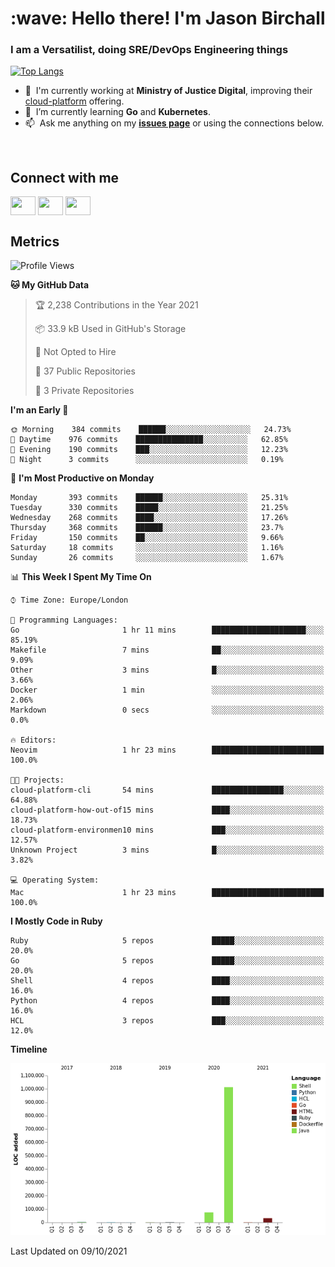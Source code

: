 <h1 align="left" id="jason-title">:wave: Hello there! I'm Jason Birchall</h1>
<h3 align="left">I am a Versatilist, doing SRE/DevOps Engineering things</h3>

[![Top Langs](https://github-readme-stats.vercel.app/api?username=jasonBirchall&show_icons=true&count_private=true&include_all_commits=true&theme=gruvbox)](https://github.com/anuraghazra/github-readme-stats)

- :office: &nbsp;I'm currently working at **Ministry of Justice Digital**, improving their [cloud-platform](https://github.com/ministryofjustice/cloud-platform) offering.
- :seedling: &nbsp;I’m currently learning **Go** and **Kubernetes**.
- :mailbox: &nbsp;Ask me anything on my **[issues page]** or using the connections below.


<br>

<h2>Connect with me</h2>
<p>
<a href="https://twitter.com/jsonBirchall" target="blank"><img align="center" src="https://cdn.jsdelivr.net/npm/simple-icons@3.0.1/icons/twitter.svg" alt="" height="30" width="40" /></a>
<a href="https://keybase.io/json0" target="blank"><img align="center" src="https://cdn.jsdelivr.net/npm/simple-icons@3.0.1/icons/keybase.svg" alt="" height="30" width="40" /></a>
<a href="https://www.reddit.com/user/kakorate" target="blank"><img align="center" src="https://cdn.jsdelivr.net/npm/simple-icons@3.0.1/icons/reddit.svg" alt="" height="30" width="40" /></a>
</p>

<h2>Metrics</h2>

<!--START_SECTION:waka-->
![Profile Views](http://img.shields.io/badge/Profile%20Views-0-blue)

**🐱 My GitHub Data** 

> 🏆 2,238 Contributions in the Year 2021
 > 
> 📦 33.9 kB Used in GitHub's Storage 
 > 
> 🚫 Not Opted to Hire
 > 
> 📜 37 Public Repositories 
 > 
> 🔑 3 Private Repositories  
 > 
**I'm an Early 🐤** 

```text
🌞 Morning    384 commits    ██████░░░░░░░░░░░░░░░░░░░   24.73% 
🌆 Daytime    976 commits    ███████████████░░░░░░░░░░   62.85% 
🌃 Evening    190 commits    ███░░░░░░░░░░░░░░░░░░░░░░   12.23% 
🌙 Night      3 commits      ░░░░░░░░░░░░░░░░░░░░░░░░░   0.19%

```
📅 **I'm Most Productive on Monday** 

```text
Monday       393 commits    ██████░░░░░░░░░░░░░░░░░░░   25.31% 
Tuesday      330 commits    █████░░░░░░░░░░░░░░░░░░░░   21.25% 
Wednesday    268 commits    ████░░░░░░░░░░░░░░░░░░░░░   17.26% 
Thursday     368 commits    ██████░░░░░░░░░░░░░░░░░░░   23.7% 
Friday       150 commits    ██░░░░░░░░░░░░░░░░░░░░░░░   9.66% 
Saturday     18 commits     ░░░░░░░░░░░░░░░░░░░░░░░░░   1.16% 
Sunday       26 commits     ░░░░░░░░░░░░░░░░░░░░░░░░░   1.67%

```


📊 **This Week I Spent My Time On** 

```text
⌚︎ Time Zone: Europe/London

💬 Programming Languages: 
Go                       1 hr 11 mins        █████████████████████░░░░   85.19% 
Makefile                 7 mins              ██░░░░░░░░░░░░░░░░░░░░░░░   9.09% 
Other                    3 mins              █░░░░░░░░░░░░░░░░░░░░░░░░   3.66% 
Docker                   1 min               ░░░░░░░░░░░░░░░░░░░░░░░░░   2.06% 
Markdown                 0 secs              ░░░░░░░░░░░░░░░░░░░░░░░░░   0.0%

🔥 Editors: 
Neovim                   1 hr 23 mins        █████████████████████████   100.0%

🐱‍💻 Projects: 
cloud-platform-cli       54 mins             ████████████████░░░░░░░░░   64.88% 
cloud-platform-how-out-of15 mins             ████░░░░░░░░░░░░░░░░░░░░░   18.73% 
cloud-platform-environmen10 mins             ███░░░░░░░░░░░░░░░░░░░░░░   12.57% 
Unknown Project          3 mins              █░░░░░░░░░░░░░░░░░░░░░░░░   3.82%

💻 Operating System: 
Mac                      1 hr 23 mins        █████████████████████████   100.0%

```

**I Mostly Code in Ruby** 

```text
Ruby                     5 repos             █████░░░░░░░░░░░░░░░░░░░░   20.0% 
Go                       5 repos             █████░░░░░░░░░░░░░░░░░░░░   20.0% 
Shell                    4 repos             ████░░░░░░░░░░░░░░░░░░░░░   16.0% 
Python                   4 repos             ████░░░░░░░░░░░░░░░░░░░░░   16.0% 
HCL                      3 repos             ███░░░░░░░░░░░░░░░░░░░░░░   12.0%

```


**Timeline**

![Chart not found](https://raw.githubusercontent.com/jasonBirchall/jasonBirchall/main/charts/bar_graph.png) 


 Last Updated on 09/10/2021
<!--END_SECTION:waka-->

<!-- links -->

[issues page]: https://github.com/jasonBirchall/jasonBirchall/issues "jasonBirchall/issues"
